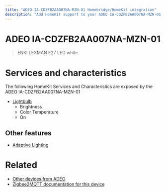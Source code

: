 ```yaml
---
title: "ADEO IA-CDZFB2AA007NA-MZN-01 Homebridge/HomeKit integration"
description: "Add HomeKit support to your ADEO IA-CDZFB2AA007NA-MZN-01, using Homebridge, Zigbee2MQTT and homebridge-z2m."
---
```

<!---
This file has been GENERATED using src/docgen/docgen.ts
DO NOT EDIT THIS FILE MANUALLY!
-->
# ADEO IA-CDZFB2AA007NA-MZN-01
> ENKI LEXMAN E27 LED white


# Services and characteristics
The following HomeKit Services and Characteristics are exposed by
the ADEO IA-CDZFB2AA007NA-MZN-01

* [Lightbulb](../../light.md)
  * Brightness
  * Color Temperature
  * On


## Other features
* [Adaptive Lighting](../../light.md)


# Related
* [Other devices from ADEO](../index.md#adeo)
* [Zigbee2MQTT documentation for this device](https://www.zigbee2mqtt.io/devices/IA-CDZFB2AA007NA-MZN-01.html)